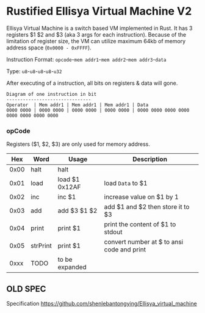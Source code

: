 # Rustified Ellisya Virtual Machine V2

Ellisya Virtual Machine is a switch based VM implemented in Rust. It has 3 registers $1 $2 and $3 (aka 3 args for each instruction). Because of the limitation of register size, the VM can utilize maximum 64kb of memory address space (`0x0000 - 0xFFFF`).

Instruction Format: `opcode`-`mem addr1`-`mem addr2`-`mem addr3`-`data`

Type: `u8`-`u8`-`u8`-`u8`-`u32`

After executing of a instruction, all bits on registers & data will gone.

```text
Diagram of one instruction in bit
-------------------------------
Operator  | Mem addr1 | Mem addr1 | Mem addr1 | Data
0000 0000 | 0000 0000 | 0000 0000 | 0000 0000 | 0000 0000 0000 0000 0000 0000 0000 0000
```

### opCode

Registers ($1, $2, $3) are only used for memory address.

Hex | Word  | Usage       | Description
----|-------|-------------|------------|
0x00| halt  | halt |  |
0x01| load  | load $1 0x12AF | load `Data` to $1
0x02| inc   | inc  $1      | increase value on $1 by 1
0x03| add   | add  $3 $1 $2| add $1 and $2 then store it to $3
0x04| print | print $1     | print the content of $1 to stdout
0x05| strPrint | print $1  | convert number at $ to ansi code and print
0xxx| TODO  | to be expanded |

## OLD SPEC
Specification <https://github.com/shenlebantongying/Ellisya_virtual_machine>

